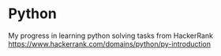 # Python
My progress in learning python solving tasks from HackerRank https://www.hackerrank.com/domains/python/py-introduction 
